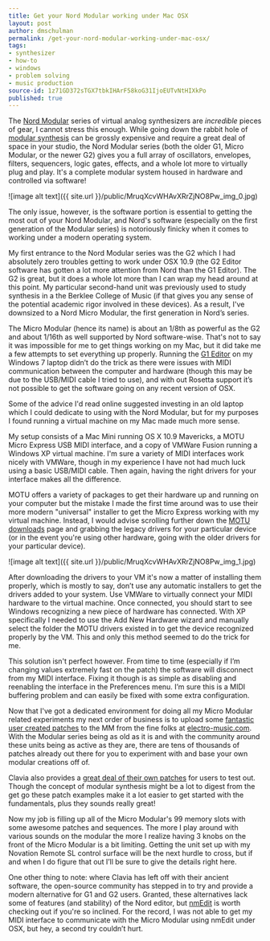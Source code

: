 ```yaml
---
title: Get your Nord Modular working under Mac OSX
layout: post
author: dmschulman
permalink: /get-your-nord-modular-working-under-mac-osx/
tags:
- synthesizer
- how-to
- windows
- problem solving
- music production
source-id: 1z71GD372sTGX7tbkIHArF58koG31IjoEUTvNtHIXkPo
published: true
---
```

The [Nord Modular](https://en.wikipedia.org/wiki/Nord_Modular) series of virtual analog synthesizers are *incredible* pieces of gear, I cannot stress this enough. While going down the rabbit hole of [modular synthesis](https://en.wikipedia.org/wiki/Modular_synthesizer) can be grossly expensive and require a great deal of space in your studio, the Nord Modular series (both the older G1, Micro Modular, or the newer G2) gives you a full array of oscillators, envelopes, filters, sequencers, logic gates, effects, and a whole lot more to virtually plug and play. It's a complete modular system housed in hardware and controlled via software!

![image alt text]({{ site.url }}/public/MruqXcvWHAvXRrZjNO8Pw_img_0.jpg)

The only issue, however, is the software portion is essential to getting the most out of your Nord Modular, and Nord's software (especially on the first generation of the Modular series) is notoriously finicky when it comes to working under a modern operating system. 

My first entrance to the Nord Modular series was the G2 which I had absolutely zero troubles getting to work under OSX 10.9 (the G2 Editor software has gotten a lot more attention from Nord than the G1 Editor). The G2 is great, but it does a whole lot more than I can wrap my head around at this point. My particular second-hand unit was previously used to study synthesis in a the Berklee College of Music (if that gives you any sense of the potential academic rigor involved in these devices). As a result, I've downsized to a Nord Micro Modular, the first generation in Nord’s series.

The Micro Modular (hence its name) is about an 1/8th as powerful as the G2 and about 1/16th as well supported by Nord software-wise. That's not to say it was impossible for me to get things working on my Mac, but it did take me a few attempts to set everything up properly. Running the [G1 Editor](https://www.nordkeyboards.com/downloads/legacy/nord-modular) on my Windows 7 laptop didn’t do the trick as there were issues with MIDI communication between the computer and hardware (though this may be due to the USB/MIDI cable I tried to use), and with out Rosetta support it’s not possible to get the software going on any recent version of OSX.

Some of the advice I'd read online suggested investing in an old laptop which I could dedicate to using with the Nord Modular, but for my purposes I found running a virtual machine on my Mac made much more sense.

My setup consists of a Mac Mini running OS X 10.9 Mavericks, a MOTU Micro Express USB MIDI interface, and a copy of VMWare Fusion running a Windows XP virtual machine. I'm sure a variety of MIDI interfaces work nicely with VMWare, though in my experience I have not had much luck using a basic USB/MIDI cable. Then again, having the right drivers for your interface makes all the difference.

MOTU offers a variety of packages to get their hardware up and running on your computer but the mistake I made the first time around was to use their more modern "universal" installer to get the Micro Express working with my virtual machine. Instead, I would advise scrolling further down the [MOTU downloads](https://www.motu.com/download/download_matching_downloads.html) page and grabbing the legacy drivers for your particular device (or in the event you're using other hardware, going with the older drivers for your particular device).

![image alt text]({{ site.url }}/public/MruqXcvWHAvXRrZjNO8Pw_img_1.jpg)

After downloading the drivers to your VM it's now a matter of installing them properly, which is mostly to say, don’t use any automatic installers to get the drivers added to your system. Use VMWare to virtually connect your MIDI hardware to the virtual machine. Once connected, you should start to see Windows recognizing a new piece of hardware has connected. With XP specifically I needed to use the Add New Hardware wizard and manually select the folder the MOTU drivers existed in to get the device recognized properly by the VM. This and only this method seemed to do the trick for me.

This solution isn't perfect however. From time to time (especially if I’m changing values extremely fast on the patch) the software will disconnect from my MIDI interface. Fixing it though is as simple as disabling and reenabling the interface in the Preferences menu. I’m sure this is a MIDI buffering problem and can easily be fixed with some extra configuration.

Now that I've got a dedicated environment for doing all my Micro Modular related experiments my next order of business is to upload some [fantastic user created patches](https://www.dropbox.com/sh/veogrcakdoew5fv/EM4IoMjOBN) to the MM from the fine folks at [electro-music.com](https://electro-music.com/). With the Modular series being as old as it is and with the community around these units being as active as they are, there are tens of thousands of patches already out there for you to experiment with and base your own modular creations off of.

Clavia also provides a [great deal of their own patches](https://web.archive.org/web/20160402140647/http://www.clavia.se/nordmodular/sounds/) for users to test out. Though the concept of modular synthesis might be a lot to digest from the get go these patch examples make it a lot easier to get started with the fundamentals, plus they sounds really great!

Now my job is filling up all of the Micro Modular's 99 memory slots with some awesome patches and sequences. The more I play around with various sounds on the modular the more I realize having 3 knobs on the front of the Micro Modular is a bit limiting. Getting the unit set up with my Novation Remote SL control surface will be the next hurdle to cross, but if and when I do figure that out I’ll be sure to give the details right here.

One other thing to note: where Clavia has left off with their ancient software, the open-source community has stepped in to try and provide a modern alternative for G1 and G2 users. Granted, these alternatives lack some of features (and stability) of the Nord editor, but [nmEdit](https://nmedit.sourceforge.net/) is worth checking out if you're so inclined. For the record, I was not able to get my MIDI interface to communicate with the Micro Modular using nmEdit under OSX, but hey, a second try couldn’t hurt.

